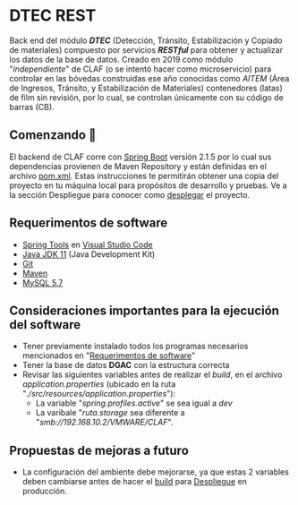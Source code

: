 # DTEC REST
Back end del módulo ***DTEC*** (Detección, Tránsito, Estabilización y Copiado de materiales) compuesto por servicios ***RESTful*** para obtener y actualizar los datos de la base de datos. Creado en 2019 como módulo "*independiente*" de CLAF (o se intentó hacer como microservicio) para controlar en las bóvedas construidas ese año conocidas como *AITEM* (Área de Ingresos, Tránsito, y Estabilización de Materiales) contenedores (latas) de film sin revisión, por lo cual, se controlan únicamente con su código de barras (CB).

## Comenzando 🚀
El backend de CLAF corre con [Spring Boot](https://start.spring.io/) versión 2.1.5 por lo cual sus dependencias provienen de Maven Repository y están definidas en el archivo [pom.xml](https://132.247.164.51/dtec/dtec-rest/-/blob/master/pom.xml). Estas instrucciones te permitirán obtener una copia del proyecto en tu máquina local para propósitos de desarrollo y pruebas. Ve a la sección Despliegue
para conocer como [desplegar](#deploy) el proyecto.

<a name="Requeriment"></a>
## Requerimentos de software
* [Spring Tools](https://marketplace.visualstudio.com/items?itemName=vmware.vscode-boot-dev-pack) en [Visual Studio Code](https://code.visualstudio.com/download)
* [Java JDK 11](https://www.oracle.com/mx/java/technologies/javase/jdk11-archive-downloads.html) (Java Development Kit)
* [Git](https://git-scm.com/downloads)
* [Maven](https://maven.apache.org/download.cgi)
* [MySQL 5.7](https://dev.mysql.com/downloads/windows/installer/5.7.html)

## Consideraciones importantes para la ejecución del software
* Tener previamente instalado todos los programas necesarios mencionados en "[Requerimentos de software](#Requeriment)"
* Tener la base de datos **DGAC** con la estructura correcta
* Revisar las siguientes variables antes de realizar el *build*, en el archivo *application.properties* (ubicado en la ruta "*./src/resources/application.properties*"):
    * La variable "*spring.profiles.active*" se sea igual a *dev*
    * La varibale "*ruta.storage* sea diferente a "*smb://192.168.10.2/VMWARE/CLAF*".

## Propuestas de mejoras a futuro
* La configuración del ambiente debe mejorarse, ya que estas 2 variables deben cambiarse antes de hacer el [build](#build) para [Despliegue](#deploy) en producción.

<a name="build"></a>

<a name="deploy"></a>